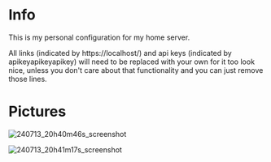 # Info
This is my personal configuration for my home server.

All links (indicated by https://localhost/) and api keys (indicated by apikeyapikeyapikey) will need to be replaced with your own for it too look nice, unless you don't care about that functionality and you can just remove those lines.

# Pictures

![240713_20h40m46s_screenshot](https://github.com/user-attachments/assets/66b469c9-0be4-47aa-9ebd-a7990d7f9d77)

![240713_20h41m17s_screenshot](https://github.com/user-attachments/assets/31ebed1c-9ccc-4a2b-8542-5ed9eedc2b97)
